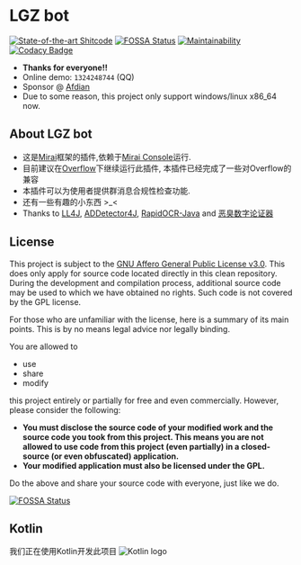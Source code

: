 # LGZ bot
[![State-of-the-art Shitcode](https://img.shields.io/static/v1?label=State-of-the-art&message=Super%20ShitCode&color=7B5804)](https://github.com/trekhleb/state-of-the-art-shitcode)
[![FOSSA Status](https://app.fossa.com/api/projects/git%2Bgithub.com%2Fguimc233%2Flgz-bot.svg?type=shield)](https://app.fossa.com/projects/git%2Bgithub.com%2Fguimc233%2Flgz-bot?ref=badge_shield)
[![Maintainability](https://api.codeclimate.com/v1/badges/05a867056904e1a9f5b1/maintainability)](https://codeclimate.com/github/guimc233/lgz-bot/maintainability)
[![Codacy Badge](https://app.codacy.com/project/badge/Grade/f4fa5faaba9a42e0bf4213a42ba92a94)](https://www.codacy.com/gh/guimc233/lgz-bot/dashboard?utm_source=github.com&amp;utm_medium=referral&amp;utm_content=guimc233/lgz-bot&amp;utm_campaign=Badge_Grade)

* **Thanks for everyone!!**
* Online demo: `1324248744` (QQ)
* Sponsor @ [Afdian](https://afdian.net/a/lgz-bot)
* Due to some reason, this project only support windows/linux x86_64 now.

## About LGZ bot
* 这是[Mirai](https://github.com/mamoe/mirai)框架的插件,依赖于[Mirai Console](https://github.com/mamoe/mirai-console)运行.
* 目前建议在[Overflow](https://github.com/MrXiaoM/Overflow/)下继续运行此插件, 本插件已经完成了一些对Overflow的兼容
* 本插件可以为使用者提供群消息合规性检查功能.
* 还有一些有趣的小东西 \>_\<
* Thanks to [LL4J](https://github.com/LL4J/), [ADDetector4J](https://github.com/siuank/ADDetector4J),
  [RapidOCR-Java](https://github.com/MyMonsterCat/RapidOcr-Java)
  and [恶臭数字论证器](https://github.com/itorr/homo)

## License
This project is subject to the [GNU Affero General Public License v3.0](LICENSE). This does only apply for source code located directly in this clean repository. During the development and compilation process, additional source code may be used to which we have obtained no rights. Such code is not covered by the GPL license.

For those who are unfamiliar with the license, here is a summary of its main points. This is by no means legal advice nor legally binding.

You are allowed to
- use
- share
- modify

this project entirely or partially for free and even commercially. However, please consider the following:

- **You must disclose the source code of your modified work and the source code you took from this project. This means you are not allowed to use code from this project (even partially) in a closed-source (or even obfuscated) application.**
- **Your modified application must also be licensed under the GPL.** 

Do the above and share your source code with everyone, just like we do.

[![FOSSA Status](https://app.fossa.com/api/projects/git%2Bgithub.com%2Fguimc233%2Flgz-bot.svg?type=large)](https://app.fossa.com/projects/git%2Bgithub.com%2Fguimc233%2Flgz-bot?ref=badge_large)

## Kotlin
我们正在使用Kotlin开发此项目
![Kotlin logo](https://resources.jetbrains.com/storage/products/company/brand/logos/Kotlin.svg)
